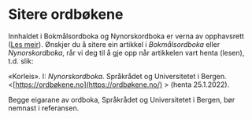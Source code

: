 # Sitere ordbøkene
Innhaldet i Bokmålsordboka og Nynorskordboka er verna av opphavsrett ([Les meir](/nno/about/open-data)). Ønskjer du å sitere ein artikkel i _Bokmålsordboka_ eller _Nynorskordboka_, rår vi deg til å gje opp når artikkelen vart henta (lesen), t.d. slik:

«Korleis». I: _Nynorskordboka_. Språkrådet og Universitetet i Bergen. <[https://ordbøkene.no](https://ordbøkene.no/) > (henta 25.1.2022).

Begge eigarane av ordboka, Språkrådet og Universitetet i Bergen, bør nemnast i referansen.